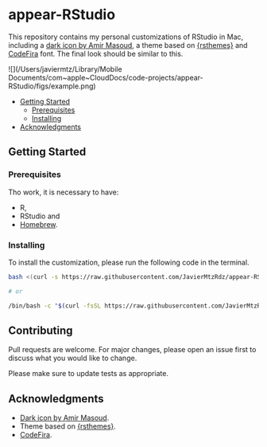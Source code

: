 # appear-RStudio

This repository contains my personal customizations of RStudio in Mac, including a [dark icon by Amir Masoud](https://github.com/amirmasoudabdol/rstudio-icons?tab=readme-ov-file), a theme based on [{rsthemes}](https://github.com/gadenbuie/rsthemes) and [CodeFira](https://github.com/tonsky/FiraCode) font. The final look should be similar to this.

![](/Users/javiermtz/Library/Mobile Documents/com~apple~CloudDocs/code-projects/appear-RStudio/figs/example.png)

- [Getting Started](#getting-Started)
  - [Prerequisites](#prerequisites)
  - [Installing](#installing)
- [Acknowledgments](#acknowledgments)

## Getting Started

### Prerequisites

Tho work, it is necessary to have:

* R,
* RStudio and
* [Homebrew](https://brew.sh).

### Installing

To install the customization, please run the following code in the terminal.
``` bash
bash <(curl -s https://raw.githubusercontent.com/JavierMtzRdz/appear-RStudio/main/code/appear.sh)

# or

/bin/bash -c "$(curl -fsSL https://raw.githubusercontent.com/JavierMtzRdz/appear-RStudio/main/code/appear.sh)"
```

## Contributing

Pull requests are welcome. For major changes, please open an issue first to discuss what you would like to change.

Please make sure to update tests as appropriate.

## Acknowledgments

-  [Dark icon by Amir Masoud](https://github.com/amirmasoudabdol/rstudio-icons?tab=readme-ov-file).
- Theme based on [{rsthemes}](https://github.com/gadenbuie/rsthemes).
- [CodeFira](https://github.com/tonsky/FiraCode).

